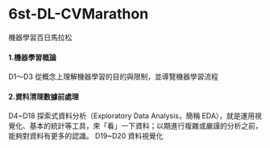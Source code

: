 # 6st-DL-CVMarathon
機器學習百日馬拉松

#### 1.機器學習概論
D1〜D3 從概念上理解機器學習的目的與限制，並導覽機器學習流程

#### 2.資料清理數據前處理
D4~D18 探索式資料分析（Exploratory Data Analysis，簡稱 EDA），就是運用視覺化、基本的統計等工具，來「看」一下資料；以期進行複雜或嚴謹的分析之前，能夠對資料有更多的認識。
D19~D20 資料視覺化
